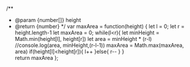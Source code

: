 /**
 * @param {number[]} height
 * @return {number}
 */
var maxArea = function(height) {
  let l = 0;
  let r = height.length-1
  let maxArea = 0;
  while(l<r){
    let minHeight = Math.min(height[l], height[r])
    let area = minHeight * (r-l)
    //console.log(area, minHeight,(r-l-1))
    maxArea = Math.max(maxArea, area)
    if(height[l]<height[r]){
        l++
    }else{
        r--
    }
  }  
  return maxArea
};
